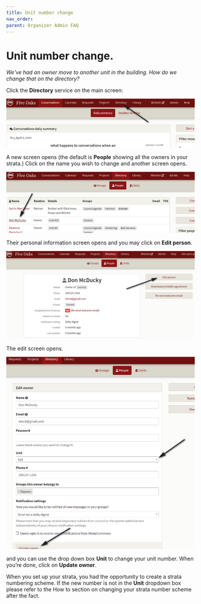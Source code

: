 ```yaml
---
title: Unit number change
nav_order: 
parent: Organizer Admin FAQ
---
```


# Unit number change.

*We've had an owner move to another unit in the building.  How do we change that on the directory?*

Click the **Directory** service on the main screen:

![choose directory](unitchange/directory.png)

A new screen opens (the default is **People** showing all the owners in your strata.)  Click on the name you wish to change and another screen opens. 

![people](unitchange/people.png)

Their personal information screen opens and you may click on **Edit person**.

![edit person](unitchange/editperson.png)

The edit screen opens. 

![update](unitchange/update.png)

and you can use the drop down box **Unit** to change your unit number.  When you’re done, click on **Update owner**.

When you set up your strata, you had the opportunity to create a strata numbering scheme.  If the new number is not in the **Unit** dropdown box please refer to the How to section on changing your strata number scheme after the fact.

